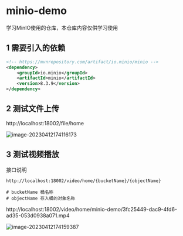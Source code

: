 # minio-demo

学习MinIO使用的仓库，本仓库内容仅供学习使用

## 1 需要引入的依赖
```xml
<!-- https://mvnrepository.com/artifact/io.minio/minio -->
<dependency>
    <groupId>io.minio</groupId>
    <artifactId>minio</artifactId>
    <version>8.3.9</version>
</dependency>

```

## 2 测试文件上传

http://localhost:18002/file/home

![image-20230412174116173](https://lyf-md-static-img.oss-cn-hangzhou.aliyuncs.com/image/typora_2/202304121802311.png)



## 3 测试视频播放

接口说明

```http
http://localhost:18002/video/home/{bucketName}/{objectName}

# bucketName 桶名称
# objectName 存入桶的对象名称
```



http://localhost:18002/video/home/minio-demo/3fc25449-dac9-4fd6-ad35-053d0938a071.mp4

![image-20230412174159387](https://lyf-md-static-img.oss-cn-hangzhou.aliyuncs.com/image/typora_2/202304121802045.png)